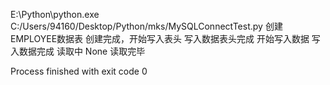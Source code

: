 E:\Python\python.exe C:/Users/94160/Desktop/Python/mks/MySQLConnectTest.py
创建EMPLOYEE数据表
创建完成，开始写入表头
写入数据表头完成
开始写入数据
写入数据完成
读取中
None
读取完毕

Process finished with exit code 0
